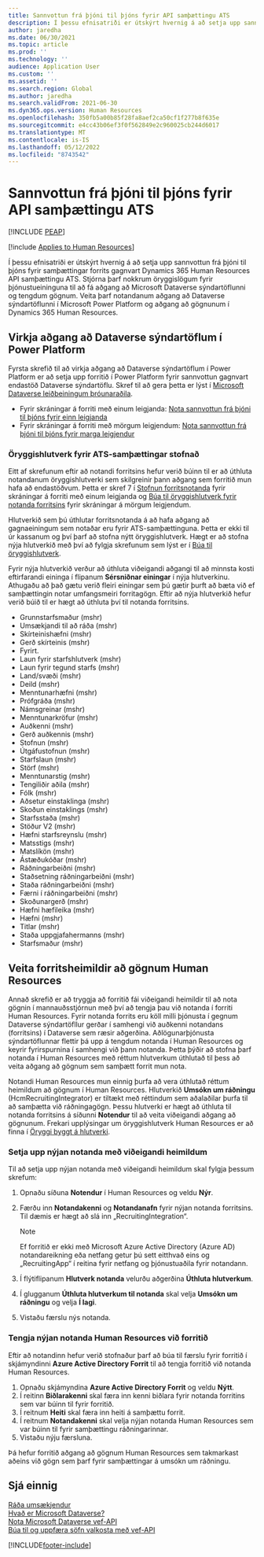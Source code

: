 ```yaml
---
title: Sannvottun frá þjóni til þjóns fyrir API samþættingu ATS
description: Í þessu efnisatriði er útskýrt hvernig á að setja upp sannvottun frá þjóni til þjóns fyrir samþættingar gagnvart Dynamics 365 Human Resources API samþættingu ATS.
author: jaredha
ms.date: 06/30/2021
ms.topic: article
ms.prod: ''
ms.technology: ''
audience: Application User
ms.custom: ''
ms.assetid: ''
ms.search.region: Global
ms.author: jaredha
ms.search.validFrom: 2021-06-30
ms.dyn365.ops.version: Human Resources
ms.openlocfilehash: 350fb5a00b85f28fa8aef2ca50cf1f277b8f635e
ms.sourcegitcommit: e4cc43b06ef3f0f562849e2c960025cb244d6017
ms.translationtype: MT
ms.contentlocale: is-IS
ms.lasthandoff: 05/12/2022
ms.locfileid: "8743542"
---
```

# <a name="server-to-server-authentication-for-the-ats-integration-api"></a>Sannvottun frá þjóni til þjóns fyrir API samþættingu ATS


[!INCLUDE [PEAP](../includes/peap-1.md)]

[!include [Applies to Human Resources](../includes/applies-to-hr.md)]

Í þessu efnisatriði er útskýrt hvernig á að setja upp sannvottun frá þjóni til þjóns fyrir samþættingar forrits gagnvart Dynamics 365 Human Resources API samþættingu ATS. Stjórna þarf nokkrum öryggislögum fyrir þjónustueininguna til að fá aðgang að Microsoft Dataverse sýndartöflunni og tengdum gögnum. Veita þarf notandanum aðgang að Dataverse sýndartöflunni í Microsoft Power Platform og aðgang að gögnunum í Dynamics 365 Human Resources.

## <a name="enable-access-to-dataverse-virtual-tables-in-power-platform"></a>Virkja aðgang að Dataverse sýndartöflum í Power Platform

Fyrsta skrefið til að virkja aðgang að Dataverse sýndartöflum í Power Platform er að setja upp forritið í Power Platform fyrir sannvottun gagnvart endastöð Dataverse sýndartöflu. Skref til að gera þetta er lýst í [Microsoft Dataverse leiðbeiningum þróunaraðila](/powerapps/developer/data-platform).

  - Fyrir skráningar á forriti með einum leigjanda: [Nota sannvottun frá þjóni til þjóns fyrir einn leigjanda](/powerapps/developer/data-platform/use-single-tenant-server-server-authentication)
  - Fyrir skráningar á forriti með mörgum leigjendum: [Nota sannvottun frá þjóni til þjóns fyrir marga leigjendur](/powerapps/developer/data-platform/use-multi-tenant-server-server-authentication)

### <a name="creating-a-security-role-for-ats-integrations"></a>Öryggishlutverk fyrir ATS-samþættingar stofnað

Eitt af skrefunum eftir að notandi forritsins hefur verið búinn til er að úthluta notandanum öryggishlutverki sem skilgreinir þann aðgang sem forritið mun hafa að endastöðvum. Þetta er skref 7 í [Stofnun forritsnotanda](/powerapps/developer/data-platform/use-single-tenant-server-server-authentication#application-user-creation) fyrir skráningar á forriti með einum leigjanda og [Búa til öryggishlutverk fyrir notanda forritsins](/powerapps/developer/data-platform/use-multi-tenant-server-server-authentication#create-a-security-role-for-the-application-user) fyrir skráningar á mörgum leigjendum. 

Hlutverkið sem þú úthlutar forritsnotanda á að hafa aðgang að gagnaeiningum sem notaðar eru fyrir ATS-samþættinguna. Þetta er ekki til úr kassanum og því þarf að stofna nýtt öryggishlutverk. Hægt er að stofna nýja hlutverkið með því að fylgja skrefunum sem lýst er í [Búa til öryggishlutverk](/power-platform/admin/create-edit-security-role#create-a-security-role).

Fyrir nýja hlutverkið verður að úthluta viðeigandi aðgangi til að minnsta kosti eftirfarandi eininga í flipanum **Sérsniðnar einingar** í nýja hlutverkinu. Athugaðu að það gætu verið fleiri einingar sem þú gætir þurft að bæta við ef samþættingin notar umfangsmeiri forritagögn. Eftir að nýja hlutverkið hefur verið búið til er hægt að úthluta því til notanda forritsins.

  - Grunnstarfsmaður (mshr)
  - Umsækjandi til að ráða (mshr)
  - Skírteinishæfni (mshr)
  - Gerð skírteinis (mshr)
  - Fyrirt.  
  - Laun fyrir starfshlutverk (mshr)
  - Laun fyrir tegund starfs (mshr)
  - Land/svæði (mshr)
  - Deild (mshr)
  - Menntunarhæfni (mshr)
  - Prófgráða (mshr)
  - Námsgreinar (mshr)
  - Menntunarkröfur (mshr)
  - Auðkenni (mshr)
  - Gerð auðkennis (mshr)
  - Stofnun (mshr)
  - Útgáfustofnun (mshr)
  - Starfslaun (mshr)
  - Störf (mshr)
  - Menntunarstig (mshr)
  - Tengiliðir aðila (mshr)
  - Fólk (mshr)
  - Aðsetur einstaklinga (mshr)
  - Skoðun einstaklings (mshr)
  - Starfsstaða (mshr)
  - Stöður V2 (mshr)
  - Hæfni starfsreynslu (mshr)
  - Matsstigs (mshr)
  - Matslíkön (mshr)
  - Ástæðukóðar (mshr)
  - Ráðningarbeiðni (mshr)
  - Staðsetning ráðningarbeiðni (mshr)
  - Staða ráðningarbeiðni (mshr)
  - Færni í ráðningarbeiðni (mshr)
  - Skoðunargerð (mshr)
  - Hæfni hæfileika (mshr)
  - Hæfni (mshr)
  - Titlar (mshr)
  - Staða uppgjafahermanns (mshr)
  - Starfsmaður (mshr)

## <a name="granting-application-permissions-to-human-resources-data"></a>Veita forritsheimildir að gögnum Human Resources

Annað skrefið er að tryggja að forritið fái viðeigandi heimildir til að nota gögnin í mannauðsstjórnun með því að tengja þau við notanda í forriti Human Resources. Fyrir notanda forrits eru köll milli þjónusta í gegnum Dataverse sýndartöfllur gerðar í samhengi við auðkenni notandans (forritsins) í Dataverse sem ræsir aðgerðina. Aðlögunarþjónusta sýndartöflunnar flettir þá upp á tengdum notanda í Human Resources og keyrir fyrirspurnina í samhengi við þann notanda. Þetta þýðir að stofna þarf notanda í Human Resources með réttum hlutverkum úthlutað til þess að veita aðgang að gögnum sem samþætt forrit mun nota.

Notandi Human Resources mun einnig þurfa að vera úthlutað réttum heimildum að gögnum í Human Resources. Hlutverkið **Umsókn um ráðningu** (HcmRecruitingIntegrator) er tiltækt með réttindum sem aðalaðilar þurfa til að samþætta við ráðningagögn. Þessu hlutverki er hægt að úthluta til notanda forritsins á síðunni **Notendur** til að veita viðeigandi aðgang að gögnunum. Frekari upplýsingar um öryggishlutverk Human Resources er að finna í [Öryggi byggt á hlutverki](/dynamics365/fin-ops-core/dev-itpro/sysadmin/role-based-security).

### <a name="set-up-the-new-user-with-appropriate-permissions"></a>Setja upp nýjan notanda með viðeigandi heimildum

Til að setja upp nýjan notanda með viðeigandi heimildum skal fylgja þessum skrefum:

  1. Opnaðu síðuna **Notendur** í Human Resources og veldu **Nýr**.
  2. Færðu inn **Notandakenni** og **Notandanafn** fyrir nýjan notanda forritsins. Til dæmis er hægt að slá inn „RecruitingIntegration“.

      > [!NOTE]
      > Ef forritið er ekki með Microsoft Azure Active Directory (Azure AD) notandareikning eða netfang getur þú sett eitthvað eins og „RecruitingApp“ í reitina fyrir netfang og þjónustuaðila fyrir notandann.

  3. Í flýtiflipanum **Hlutverk notanda** velurðu aðgerðina **Úthluta hlutverkum**.
  4. Í glugganum **Úthluta hlutverkum til notanda** skal velja **Umsókn um ráðningu** og velja **Í lagi**.
  5. Vistaðu færslu nýs notanda.

### <a name="link-the-new-human-resources-user-to-the-application"></a>Tengja nýjan notanda Human Resources við forritið

Eftir að notandinn hefur verið stofnaður þarf að búa til færslu fyrir forritið í skjámyndinni **Azure Active Directory Forrit** til að tengja forritið við notanda Human Resources.

  1. Opnaðu skjámyndina **Azure Active Directory Forrit** og veldu **Nýtt**.
  2. Í reitinn **Biðlarakenni** skal færa inn kenni biðlara fyrir notanda forritins sem var búinn til fyrir forritið.
  3. Í reitnum **Heiti** skal færa inn heiti á samþættu forrit.
  4. Í reitnum **Notandakenni** skal velja nýjan notanda Human Resources sem var búinn til fyrir samþættingu ráðningarinnar.
  5. Vistaðu nýju færsluna.

Þá hefur forritið aðgang að gögnum Human Resources sem takmarkast aðeins við gögn sem þarf fyrir samþættingar á umsókn um ráðningu.

## <a name="see-also"></a>Sjá einnig

[Ráða umsækjendur](hr-personnel-recruit.md)<br>
[Hvað er Microsoft Dataverse?](/powerapps/maker/data-platform/data-platform-intro)<br>
[Nota Microsoft Dataverse vef-API](/powerapps/developer/data-platform/webapi/overview)<br>
[Búa til og uppfæra söfn valkosta með vef-API](/powerapps/developer/data-platform/webapi/create-update-optionsets)<br>

[!INCLUDE[footer-include](../includes/footer-banner.md)]
